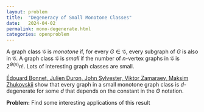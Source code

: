 ```yaml
---
layout: problem
title:  "Degeneracy of Small Monotone Classes"
date:   2024-04-02
permalink: mono-degenerate.html
categories: openproblem
---
```


A graph class $\mathcal{G}$ is *monotone* if, for every $G\in\mathcal{G}$, every subgraph of $G$ is also in $\mathcal{G}$.  A graph class $\mathcal{G}$ is *small* if the number of $n$-vertex graphs in $\mathcal{G}$ is $2^{\Theta(n)}n!$.  Lots of interesting graph classes are small.

[Édouard Bonnet, Julien Duron, John Sylvester, Viktor Zamaraev, Maksim Zhukovskii](https://arxiv.org/abs/2310.20522) show that every graph in a small monotone graph class is $d$-degenerate for some $d$ that depends on the constant in the $\Theta$ notation.

**Problem:** Find some interesting applications of this result
